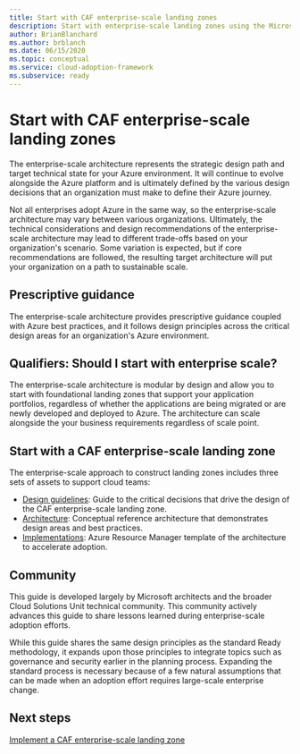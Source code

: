 ```yaml
---
title: Start with CAF enterprise-scale landing zones
description: Start with enterprise-scale landing zones using the Microsoft Cloud Adoption Framework for Azure.
author: BrianBlanchard
ms.author: brblanch
ms.date: 06/15/2020
ms.topic: conceptual
ms.service: cloud-adoption-framework
ms.subservice: ready
---
```


# Start with CAF enterprise-scale landing zones

The enterprise-scale architecture represents the strategic design path and target technical state for your Azure environment. It will continue to evolve alongside the Azure platform and is ultimately defined by the various design decisions that an organization must make to define their Azure journey.

Not all enterprises adopt Azure in the same way, so the enterprise-scale architecture may vary between various organizations. Ultimately, the technical considerations and design recommendations of the enterprise-scale architecture may lead to different trade-offs based on your organization's scenario. Some variation is expected, but if core recommendations are followed, the resulting target architecture will put your organization on a path to sustainable scale.

## Prescriptive guidance

The enterprise-scale architecture provides prescriptive guidance coupled with Azure best practices, and it follows design principles across the critical design areas for an organization's Azure environment.

## Qualifiers: Should I start with enterprise scale?

The enterprise-scale architecture is modular by design and allow you to start with foundational landing zones that support your application portfolios, regardless of whether the applications are being migrated or are newly developed and deployed to Azure. The architecture can scale alongside the your business requirements regardless of scale point.

## Start with a CAF enterprise-scale landing zone

The enterprise-scale approach to construct landing zones includes three sets of assets to support cloud teams:

- [Design guidelines](./design-guidelines.md): Guide to the critical decisions that drive the design of the CAF enterprise-scale landing zone.
- [Architecture](./architecture.md): Conceptual reference architecture that demonstrates design areas and best practices.
- [Implementations](./implementation.md): Azure Resource Manager template of the architecture to accelerate adoption.

<!-- TODO: Reinstate once template.md is ready.
- [Template](./template.md): A documentation template to quickly capture decisions and any deviation from the suggested architecture or implementation.
-->

## Community

<!-- docsTest:ignore "Cloud Solutions Unit" -->

This guide is developed largely by Microsoft architects and the broader Cloud Solutions Unit technical community. This community actively advances this guide to share lessons learned during enterprise-scale adoption efforts.

While this guide shares the same design principles as the standard Ready methodology, it expands upon those principles to integrate topics such as governance and security earlier in the planning process. Expanding the standard process is necessary because of a few natural assumptions that can be made when an adoption effort requires large-scale enterprise change.

## Next steps

[Implement a CAF enterprise-scale landing zone](./implementation.md)
